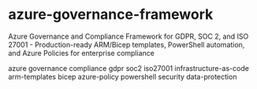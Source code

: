 # azure-governance-framework
Azure Governance and Compliance Framework for GDPR, SOC 2, and ISO 27001 - Production-ready ARM/Bicep templates, PowerShell automation, and Azure Policies for enterprise compliance


azure
governance
compliance
gdpr
soc2
iso27001
infrastructure-as-code
arm-templates
bicep
azure-policy
powershell
security
data-protection
